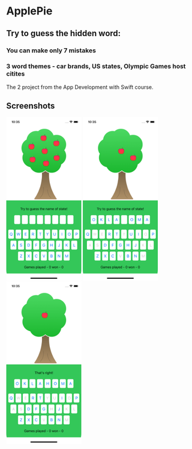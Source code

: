 # ApplePie
## Try to guess the hidden word:
### You can make only 7 mistakes
### 3 word themes - car brands, US states, Olympic Games host citites

The 2 project from the App Development with Swift course.

## Screenshots

<p align="left">
  <img src="Screenshots/Simulator%20Screen%20Shot%20-%20iPhone%2012%20mini%20-%202021-04-12%20at%2022.35.13.png" width="200">
  <img src="Screenshots/Simulator%20Screen%20Shot%20-%20iPhone%2012%20mini%20-%202021-04-12%20at%2022.35.39.png" width="200">
  <img src="Screenshots/Simulator%20Screen%20Shot%20-%20iPhone%2012%20mini%20-%202021-04-12%20at%2022.35.50.png" width="200">
</p>
